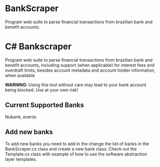 # BankScraper
Program web suite to parse financial transactions from brazilian bank and benefit accounts.


# C# Bankscraper 

Program web suite to parse financial transactions from brazilian bank and benefit accounts, including support (when applicable) for interest fees and overdraft limits, besides account metadata and account holder information, when available

**WARNING:** Using this tool without care may lead to your bank account being blocked. Use at your own risk!

## Current Supported Banks

Nubank, events

## Add new banks

To add new banks you need to add in the change the list of banks in the BankScraper.cs class and create a new bank class. 
Check out the Template.cs class with example of how to use the software abstraction layer templates.

